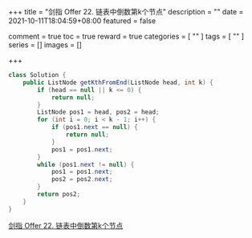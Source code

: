 +++
title = "剑指 Offer 22. 链表中倒数第k个节点"
description = ""
date = 2021-10-11T18:04:59+08:00
featured = false

comment = true
toc = true
reward = true
categories = [
  ""
]
tags = [
  ""
]
series = []
images = []

+++



```java
class Solution {
    public ListNode getKthFromEnd(ListNode head, int k) {
        if (head == null || k <= 0) {
            return null;
        }
        ListNode pos1 = head, pos2 = head;
        for (int i = 0; i < k - 1; i++) {
            if (pos1.next == null) {
                return null;
            }
            pos1 = pos1.next;
        }
        while (pos1.next != null) {
            pos1 = pos1.next;
            pos2 = pos2.next;
        }
        return pos2;
    }
}
```



[剑指 Offer 22. 链表中倒数第k个节点](https://leetcode-cn.com/problems/lian-biao-zhong-dao-shu-di-kge-jie-dian-lcof/)

